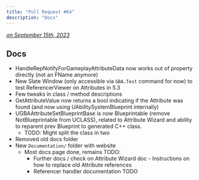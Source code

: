 ```yaml
---
title: "Pull Request #64"
description: "Docs"
---
```


*[on September 15th, 2023](https://github.com/BlueprintAttributes/BlueprintAttributes/pull/64)*

## Docs

* HandleRepNotifyForGameplayAttributeData now works out of property directly (not an FName anymore)
* New Slate Window (only accessible via `GBA.Test` command for now) to test ReferencerViewer on Attributes in 5.3
* Few tweaks in class / method descriptions
* GetAttributeValue now returns a bool indicating if the Attribute was found (and now using UAbilitySystemBlueprint internally)
* UGBAAttributeSetBlueprintBase is now Blueprintable (remove NotBlueprintable from UCLASS), related to Attribute Wizard and ability to reparent prev Blueprint to generated C++ class.
  * TODO: Might split the class in two
* Removed old docs folder
* New `Documentation/` folder with website
  * Most docs page done, remains TODO:
    * Further docs / check on Attribute Wizard doc - Instructions on how to replace old Attribute references
    * Referencer handler documentation TODO

